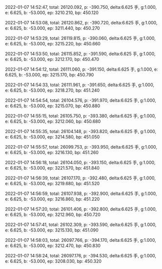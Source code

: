 2022-01-07 14:52:47, total: 26120.092, p: -390.750, delta:6.625 手, g:1.000, e: 6.625, b: -53.000, ep: 3210.210, bp: 450.120

2022-01-07 14:53:08, total: 26120.862, p: -390.720, delta:6.625 手, g:1.000, e: 6.625, b: -53.000, ep: 3211.440, bp: 450.270

2022-01-07 14:53:29, total: 26119.815, p: -390.060, delta:6.625 手, g:1.000, e: 6.625, b: -53.000, ep: 3215.220, bp: 450.660

2022-01-07 14:53:50, total: 26115.852, p: -391.590, delta:6.625 手, g:1.000, e: 6.625, b: -53.000, ep: 3212.170, bp: 450.470

2022-01-07 14:54:12, total: 26111.060, p: -391.150, delta:6.625 手, g:1.000, e: 6.625, b: -53.000, ep: 3215.170, bp: 450.790

2022-01-07 14:54:33, total: 26111.961, p: -391.650, delta:6.625 手, g:1.000, e: 6.625, b: -53.000, ep: 3218.270, bp: 451.240

2022-01-07 14:54:54, total: 26104.576, p: -391.970, delta:6.625 手, g:1.000, e: 6.625, b: -53.000, ep: 3215.070, bp: 450.880

2022-01-07 14:55:15, total: 26105.750, p: -393.380, delta:6.625 手, g:1.000, e: 6.625, b: -53.000, ep: 3212.060, bp: 450.680

2022-01-07 14:55:35, total: 26104.148, p: -393.820, delta:6.625 手, g:1.000, e: 6.625, b: -53.000, ep: 3214.580, bp: 451.050

2022-01-07 14:55:57, total: 26099.753, p: -393.950, delta:6.625 手, g:1.000, e: 6.625, b: -53.000, ep: 3216.130, bp: 451.260

2022-01-07 14:56:18, total: 26104.050, p: -393.150, delta:6.625 手, g:1.000, e: 6.625, b: -53.000, ep: 3221.570, bp: 451.840

2022-01-07 14:56:39, total: 26107.170, p: -392.480, delta:6.625 手, g:1.000, e: 6.625, b: -53.000, ep: 3219.680, bp: 451.520

2022-01-07 14:56:59, total: 26107.938, p: -392.900, delta:6.625 手, g:1.000, e: 6.625, b: -53.000, ep: 3216.860, bp: 451.220

2022-01-07 14:57:20, total: 26101.406, p: -392.800, delta:6.625 手, g:1.000, e: 6.625, b: -53.000, ep: 3212.960, bp: 450.720

2022-01-07 14:57:41, total: 26102.309, p: -393.590, delta:6.625 手, g:1.000, e: 6.625, b: -53.000, ep: 3215.130, bp: 451.090

2022-01-07 14:58:03, total: 26097.766, p: -394.170, delta:6.625 手, g:1.000, e: 6.625, b: -53.000, ep: 3212.470, bp: 450.830

2022-01-07 14:58:24, total: 26097.176, p: -394.530, delta:6.625 手, g:1.000, e: 6.625, b: -53.000, ep: 3208.030, bp: 450.320
